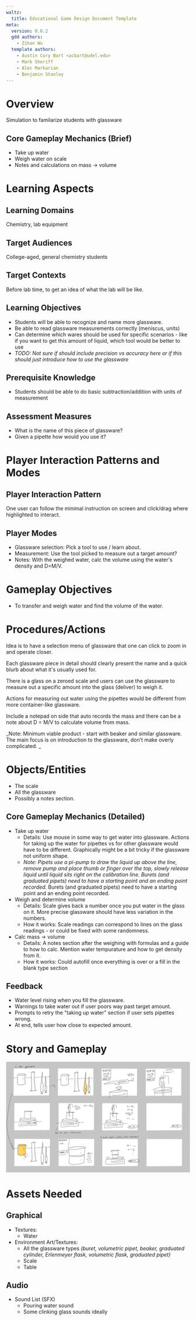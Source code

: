 ```yaml
---
waltz:
  title: Educational Game Design Document Template
meta:
  version: 0.0.2
  gdd authors:
    - Zihan Wu
  template authors:
    - Austin Cory Bart <acbart@udel.edu>
    - Mark Sheriff
    - Alec Markarian
    - Benjamin Stanley
---
```


# Overview

Simulation to familarize students with glassware

## Core Gameplay Mechanics (Brief)

- Take up water
- Weigh water on scale
- Notes and calculations on mass -> volume

# Learning Aspects

## Learning Domains

Chemistry, lab equipment

## Target Audiences

College-aged, general chemistry students

## Target Contexts

Before lab time, to get an idea of what the lab will be like.

## Learning Objectives

- Students will be able to recognize and name more glassware.
- Be able to read glassware measurements correctly (meniscus, units)
- Can determine which wares should be used for specific scenarios - like if you want to get this amount of liquid, which tool would be better to use
- _TODO: Not sure if should include precision vs accuracy here or if this should just introduce how to use the glassware_

## Prerequisite Knowledge

- Students should be able to do basic subtraction/addition with units of measurement

## Assessment Measures

- What is the name of this piece of glassware?
- Given a pipette how would you use it?

# Player Interaction Patterns and Modes

## Player Interaction Pattern

One user can follow the minimal instruction on screen and click/drag where highlighted to interact.

## Player Modes

- Glassware selection: Pick a tool to use / learn about.
- Measurement: Use the tool picked to measure out a target amount?
- Notes: With the weighed water, calc the volume using the water's density and D=M/V. 

# Gameplay Objectives

- To transfer and weigh water and find the volume of the water.

# Procedures/Actions

Idea is to have a selection menu of glassware that one can click to zoom in and operate closer.

Each glassware piece in detail should clearly present the name and a quick blurb about what it's usually used for.

There is a glass on a zeroed scale and users can use the glassware to measure out a specific amount into the glass (deliver) to weigh it. 

Actions for measuring out water using the pipettes would be different from more container-like glassware. 

Include a notepad on side that auto records the mass and there can be a note about D = M/V to calculate volume from mass.

_Note: Minimum viable product - start with beaker and similar glassware. 
The main focus is on introduction to the glassware, don't make overly complicated. _

# Objects/Entities

* The scale
* All the glassware
* Possibly a notes section.

## Core Gameplay Mechanics (Detailed)

- Take up water
    - Details: Use mouse in some way to get water into glassware. Actions for taking up the water for pipettes vs for other glassware would have to be different. Graphically  might be a bit tricky if the glassware not uniform shape.
    - _Note: Pipets use a pi-pump to draw the liquid up above the line, remove pump and place thumb or finger over the top, slowly release liquid until liquid sits right on the calibration line. Burets (and graduated pipets) need to have a starting point and an ending point recorded._
Burets (and graduated pipets) need to have a starting point and an ending point recorded.
- Weigh and determine volume
    - Details: Scale gives back a number once you put water in the glass on it. More precise glassware should have less variation in the numbers.
    - How it works: Scale readings can correspond to lines on the glass readings - or could be fixed with some randomness.
- Calc mass -> volume
    - Details: A notes section after the weighing with formulas and a guide to how to calc. Mention water tempurature and how to get density from it. 
    - How it works: Could autofill once everything is over or a fill in the blank type section

## Feedback

- Water level rising when you fill the glassware.
- Warnings to take water out if user poors way past target amount.
- Prompts to retry the "taking up water" section if user sets pipettes wrong.
- At end, tells user how close to expected amount.

# Story and Gameplay
![Storyboard](glassware_storyboard.jpg) 

# Assets Needed

## Graphical

- Textures:
  - Water
- Environment Art/Textures:
  - All the glassware types _(buret, volumetric pipet, beaker, graduated cylinder, Erlenmeyer flask, volumetric flask, graduated pipet)_
  - Scale
  - Table

## Audio
  
- Sound List (SFX)
  - Pouring water sound
  - Some clinking glass sounds ideally
